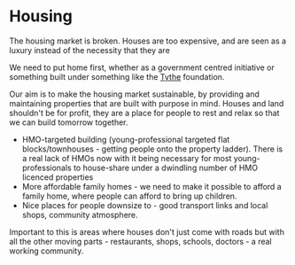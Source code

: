 # Housing 
The housing market is broken. Houses are too expensive, and are seen as a luxury instead of the necessity that they are

We need to put home first, whether as a government centred initiative or something built under something like the [Tythe](./tythe.qmd) foundation.

Our aim is to make the housing market sustainable, by providing and maintaining properties that are built with purpose in mind. Houses and land shouldn't be for profit, they are a place for people to rest and relax so that we can build tomorrow together.

- HMO-targeted building (young-professional targeted flat blocks/townhouses - getting people onto the property ladder). There is a real lack of HMOs now with it being necessary for most young-professionals to house-share under a dwindling number of HMO licenced properties
- More affordable family homes - we need to make it possible to afford a family home, where people can afford to bring up children.
- Nice places for people downsize to - good transport links and local shops, community atmosphere.

Important to this is areas where houses don't just come with roads but with all the other moving parts - restaurants, shops, schools, doctors - a real working community.
